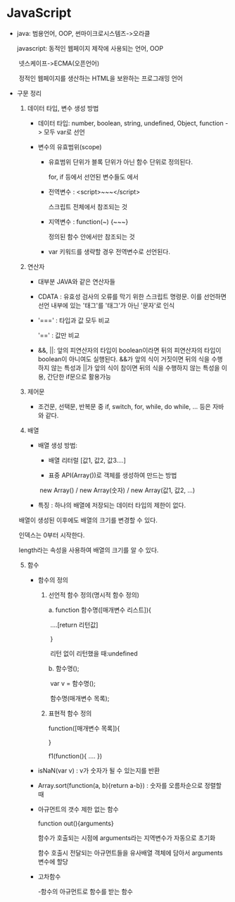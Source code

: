 # JavaScript

- java: 범용언어, OOP, 썬마이크로시스템즈->오라클

  javascript: 동적인 웹페이지 제작에 사용되는 언어, OOP

  ​					넷스케이프->ECMA(오픈언어)

  ​					정적인 웹페이지를 생산하는 HTML을 보완하는 프로그래밍 언어

- 구문 정리

  1. 데이터 타입, 변수 생성 방법

     - 데이터 타입: number, boolean, string, undefined, Object, function -> 모두 var로 선언

     - 변수의 유효범위(scope)

       - 유효범위 단위가 블록 단위가 아닌 함수 단위로 정의된다.

         for, if 등에서 선언된 변수들도 에서

       - 전역변수 : &lt;script>~~~&lt;/script>

         스크립트 전체에서 참조되는 것

       - 지역변수 : function(~) {~~~}

         정의된 함수 안에서만 참조되는 것

       - var 키워드를 생략할 경우 전역변수로 선언된다.
  
  2. 연산자
  
     - 대부분 JAVA와 같은 연산자들
  
     - CDATA : 유효성 검사의 오류를 막기 위한 스크립트 명령문. 이를 선언하면 선언 내부에 있는 '태그'를 '태그'가 아닌 '문자'로 인식
  
     - '===' : 타입과 값 모두 비교
  
       '==' : 값만 비교
  
     - &&, ||: 앞의 피연산자의 타입이 boolean이라면 뒤의 피연산자의 타입이 boolean이 아니여도 실행된다. &&가 앞의 식이 거짓이면 뒤의 식을 수행하지 않는 특성과 ||가 앞의 식이 참이면 뒤의 식을 수행하지 않는 특성을 이용, 간단한 if문으로 활용가능
  
  3. 제어문
  
     - 조건문, 선택문, 반복문 중 if, switch, for, while, do while, ... 등은 자바와 같다.
     
  4. 배열
  
     - 배열 생성 방법: 
  
       - 배열 리터럴 [값1, 값2, 값3....]
  
       - 표중 API(Array())로 객체를 생성하여 만드는 방법
  
       ​			new Array() / new Array(숫자) / new Array(값1, 값2, ...)
  
     - 특징 : 하나의 배열에 저장되는 데이터 타입의 제한이 없다.
  
  ​			배열이 생성된 이후에도 배열의 크기를 변경할 수 있다.
  
  ​			인덱스는 0부터 시작한다. 
  
  ​			length라는 속성을 사용하여 배열의 크기를 알 수 있다.
  
  5. 함수
  
     - 함수의 정의
  
       1. 선언적 함수 정의(명시적 함수 정의)
  
          a. function 함수명([매개변수 리스트]){
  
          ​		....[return 리턴값]
  
          ​	}
  
          ​	리턴 없이 리턴했을 때:undefined
  
          b. 함수명();
  
          ​	var v = 함수명();
  
          ​	함수명(매개변수 목록);
  
       2. 표현적 함수 정의
  
          function([매개변수 목록]){
  
          }
  
          f1(function(){ .... })
  
     - isNaN(var v) : v가 숫자가 될 수 있는지를 반환 
  
     - Array.sort(function(a, b){return a-b}) : 숫자를 오름차순으로 정렬할 때
  
     - 아규먼트의 갯수 제한 없는 함수
  
       function out(){arguments}
  
       함수가 호출되는 시점에 arguments라는 지역변수가 자동으로 초기화
  
       함수 호출시 전달되는 아규먼트들을 유사배열 객체에 담아서 arguments변수에 할당
       
     - 고차함수 
  
       -함수의 아규먼트로 함수를 받는 함수
  

